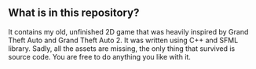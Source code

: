 ## What is in this repository? ##

It contains my old, unfinished 2D game that was heavily inspired by Grand Theft Auto and Grand Theft Auto 2.
It was written using C++ and SFML library.
Sadly, all the assets are missing, the only thing that survived is source code.
You are free to do anything you like with it.